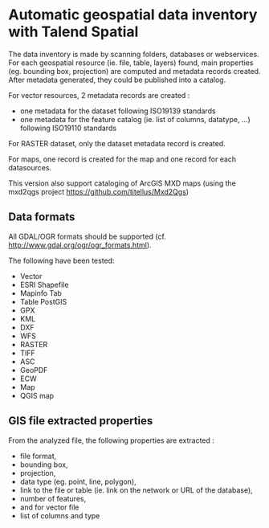 Automatic geospatial data inventory with Talend Spatial
=======================================================

The data inventory is made by scanning folders, databases or webservices. 
For each geospatial resource (ie. file, table, layers) found, main properties 
(eg. bounding box, projection) are computed and metadata records created. 
After metadata generated, they could be published into a catalog.

For vector resources, 2 metadata records are created :
* one metadata for the dataset following ISO19139 standards
* one metadata for the feature catalog (ie. list of columns, datatype, …) following ISO19110 standards

For RASTER dataset, only the dataset metadata record is created.

For maps, one record is created for the map and one record for each datasources.


This version also support cataloging of ArcGIS MXD maps (using the
mxd2qgs project https://github.com/titellus/Mxd2Qgs)


Data formats
------------


All GDAL/OGR formats should be supported (cf. http://www.gdal.org/ogr/ogr_formats.html).

The following have been tested:
 * Vector
  * ESRI Shapefile
  * Mapinfo Tab
  * Table PostGIS
  * GPX
  * KML
  * DXF
  * WFS
 * RASTER
  * TIFF
  * ASC
  * GeoPDF
  * ECW
 * Map
  * QGIS map

GIS file extracted properties
-----------------------------

From the analyzed file, the following properties are extracted :
 * file format,
 * bounding box,
 * projection,
 * data type (eg. point, line, polygon),
 * link to the file or table (ie. link on the network or URL of the database),
 * number of features,
 * and for vector file 
  * list of columns and type


